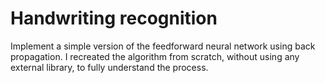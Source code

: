 # Handwriting recognition

Implement a simple version of the feedforward neural network using back propagation.
I recreated the algorithm from scratch, without using any external library, to fully understand the process.